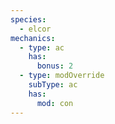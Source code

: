 ```yaml
---
species:
  - elcor
mechanics:
  - type: ac
    has:
      bonus: 2
  - type: modOverride
    subType: ac
    has:
      mod: con
---
```

